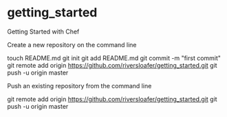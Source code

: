 getting_started
===============

Getting Started with Chef

Create a new repository on the command line

touch README.md
git init
git add README.md
git commit -m "first commit"
git remote add origin https://github.com/riversloafer/getting_started.git
git push -u origin master

Push an existing repository from the command line

git remote add origin https://github.com/riversloafer/getting_started.git
git push -u origin master

